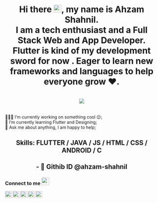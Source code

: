 <h1 align="center">
 Hi there 
  <img src="https://media.giphy.com/media/hvRJCLFzcasrR4ia7z/giphy.gif" width="25px">, my name is Ahzam Shahnil.
  <br />
 I am a tech enthusiast and  a Full Stack Web and App Developer.
 Flutter is kind of my development sword for now .
 Eager to learn new frameworks and languages to help everyone grow ❤.
 
</h1>

<h1 align="center">
 <img src="https://github.com/ahzam-shahnil/ahzam_shahnil/blob/master/Ahzam_Shahnil.png?raw=true" />
</h1>


<br />
👨🏽‍💻 I’m currently working on something cool 😉;
<br />
🌱 I’m currently learning Flutter and Designing;
<br />
💬 Ask me about anything, I am happy to help;
<br />

<h2 align="center">
  Skills: FLUTTER / JAVA / JS / HTML / CSS / ANDROID / C
  </h2>
 <h2 align="center">- 👋 Githib ID @ahzam-shahnil</h2>
  
  <h3>Connect to me <img src="https://media.giphy.com/media/hvRJCLFzcasrR4ia7z/giphy.gif" width="25px"></h3>
<a href="https://m.facebook.com/ahzam.shahnil/">
  <img align="left" alt="Ahzam's Facebook" width="22px" src="https://cdn.jsdelivr.net/npm/simple-icons@v3/icons/facebook.svg" />
</a>
<a href="https://twitter.com/ahzam_shahnil">
  <img align="left" alt="Ahzam Shahnil | Twitter" width="22px" src="https://cdn.jsdelivr.net/npm/simple-icons@v3/icons/twitter.svg" />
</a>
<a href="https://www.linkedin.com/in/ahzamshahnil/">
  <img align="left" alt="Ahzam's LinkdeIN" width="22px" src="https://cdn.jsdelivr.net/npm/simple-icons@v3/icons/linkedin.svg" />
</a>

<a href="https://www.instagram.com/ahzam.shahnil/">
  <img align="left" alt="Ahzam's Instagram" width="22px" src="https://cdn.jsdelivr.net/npm/simple-icons@v3/icons/instagram.svg" />
</a>

<a href="https://www.youtube.com/channel/UCIf6-cRbSDME2UhHjxlRBew/">
  <img align="left" alt="Ahzam's Youtube" width="22px" src="https://cdn.jsdelivr.net/npm/simple-icons@v3/icons/youtube.svg" />
</a>
